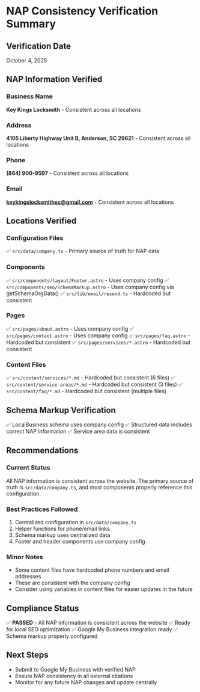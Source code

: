 # NAP Consistency Verification Summary

## Verification Date
October 4, 2025

## NAP Information Verified

### Business Name
**Key Kings Locksmith** - Consistent across all locations

### Address
**4105 Liberty Highway Unit B, Anderson, SC 29621** - Consistent across all locations

### Phone
**(864) 900-9597** - Consistent across all locations

### Email
**keykingslocksmithsc@gmail.com** - Consistent across all locations

## Locations Verified

### Configuration Files
✅ `src/data/company.ts` - Primary source of truth for NAP data

### Components
✅ `src/components/layout/Footer.astro` - Uses company config
✅ `src/components/seo/SchemaMarkup.astro` - Uses company config via getSchemaOrgData()
✅ `src/lib/email/resend.ts` - Hardcoded but consistent

### Pages
✅ `src/pages/about.astro` - Uses company config
✅ `src/pages/contact.astro` - Uses company config
✅ `src/pages/faq.astro` - Hardcoded but consistent
✅ `src/pages/services/*.astro` - Hardcoded but consistent

### Content Files
✅ `src/content/services/*.md` - Hardcoded but consistent (6 files)
✅ `src/content/service-areas/*.md` - Hardcoded but consistent (3 files)
✅ `src/content/faq/*.md` - Hardcoded but consistent (multiple files)

## Schema Markup Verification
✅ LocalBusiness schema uses company config
✅ Structured data includes correct NAP information
✅ Service area data is consistent

## Recommendations

### Current Status
All NAP information is consistent across the website. The primary source of truth is `src/data/company.ts`, and most components properly reference this configuration.

### Best Practices Followed
1. Centralized configuration in `src/data/company.ts`
2. Helper functions for phone/email links
3. Schema markup uses centralized data
4. Footer and header components use company config

### Minor Notes
- Some content files have hardcoded phone numbers and email addresses
- These are consistent with the company config
- Consider using variables in content files for easier updates in the future

## Compliance Status
✅ **PASSED** - All NAP information is consistent across the website
✅ Ready for local SEO optimization
✅ Google My Business integration ready
✅ Schema markup properly configured

## Next Steps
- Submit to Google My Business with verified NAP
- Ensure NAP consistency in all external citations
- Monitor for any future NAP changes and update centrally
